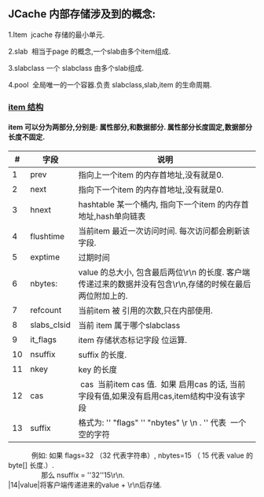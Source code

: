 
JCache 内部存储涉及到的概念:
-----
1.Item  jcache 存储的最小单元.

2.slab  相当于page 的概念,一个slab由多个item组成.

3.slabclass 一个 slabclass 由多个slab组成.

4.pool  全局唯一的一个容器.负责 slabclass,slab,item 的生命周期.

### [item 结构](https://github.com/MyCATApache/Mycat-JCache/blob/master/src/main/java/io/mycat/jcache/util/ItemUtil.java)
#### item 可以分为两部分,分别是: 属性部分,和数据部分. 属性部分长度固定,数据部分长度不固定.
|#|字段|说明|
|---|----|-----
|1|prev|指向上一个item 的内存首地址,没有就是0.
|2|next|指向下一个item 的内存首地址,没有就是0.
|3|hnext|hashtable 某一个桶内, 指向下一个item 的内存首地址,hash单向链表
|4|flushtime|当前item 最近一次访问时间. 每次访问都会刷新该字段.
|5|exptime|过期时间
|6|nbytes:|value 的总大小, 包含最后两位\r\n 的长度. 客户端传递过来的数据并没有包含\r\n,存储的时候在最后两位附加上的.
|7|refcount|当前item 被 引用的次数,只在内部使用.
|8|slabs_clsid| 当前 item 属于哪个slabclass
|9|it_flags|item 存储状态标记字段 位运算.
|10|nsuffix|suffix 的长度.           
|11|nkey| key 的长度
|12|cas|  cas  当前item cas 值.  如果 启用cas 的话, 当前字段有值,如果没有启用cas,item结构中没有该字段
|13|suffix| 格式为: '' "flags" '' "nbytes" \r \n  .  '' 代表  一个空的字符<br>
             例如: 如果 flags=32 （32 代表字符串）, nbytes=15 （ 15 代表 value 的byte[] 长度.）.<br>
                  那么 nsuffix = ''32''15\r\n.<br>
|14|value|将客户端传递进来的value + \r\n后存储.
